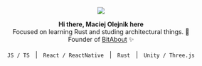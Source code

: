 
<p align="center">
<img src="https://user-images.githubusercontent.com/1496580/187721882-4b32e709-49d9-4643-bf20-b790161c28c2.png" /><br />
</p>

<p align="center">
<strong>Hi there, Maciej Olejnik here </strong><br />
Focused on learning Rust and studing architectural things. 🔭 <br />
Founder of <a href="https://github.com/bit-about">BitAbout</a> ✨ 
<br />
<br />
<code>JS / TS</code> &numsp;| &numsp;<code>React / ReactNative</code> &numsp;| &numsp;<code>Rust</code> &numsp;| &numsp;<code>Unity / Three.js</code>

</p>


<!--
**Gareneye/Gareneye** is a ✨ _special_ ✨ repository because its `README.md` (this file) appears on your GitHub profile.

Here are some ideas to get you started:

- 🔭 I’m currently working on ...
- 🌱 I’m currently learning ...
- 👯 I’m looking to collaborate on ...
- 🤔 I’m looking for help with ...
- 💬 Ask me about ...
- 📫 How to reach me: ...
- 😄 Pronouns: ...
- ⚡ Fun fact: ...
-->
